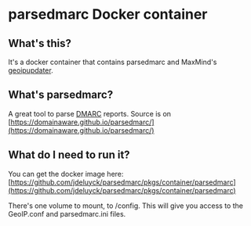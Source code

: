 # parsedmarc Docker container

## What's this?

It's a docker container that contains parsedmarc and MaxMind's [geoipupdater](https://github.com/maxmind/geoipupdate).

## What's parsedmarc?

A great tool to parse [DMARC](https://en.wikipedia.org/wiki/DMARC) reports.
Source is on [https://domainaware.github.io/parsedmarc/](https://domainaware.github.io/parsedmarc/)

## What do I need to run it?

You can get the docker image here: [https://github.com/jdeluyck/parsedmarc/pkgs/container/parsedmarc](https://github.com/jdeluyck/parsedmarc/pkgs/container/parsedmarc)

There's one volume to mount, to /config. This will give you access to the GeoIP.conf and parsedmarc.ini files.
